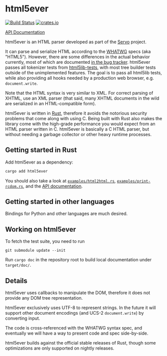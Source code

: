 # html5ever

[![Build Status](https://github.com/servo/html5ever/actions/workflows/main.yml/badge.svg)](https://github.com/servo/html5ever/actions)
[![crates.io](https://img.shields.io/crates/v/html5ever.svg)](https://crates.io/crates/html5ever)

[API Documentation][API documentation]

html5ever is an HTML parser developed as part of the [Servo][] project.

It can parse and serialize HTML according to the [WHATWG](https://whatwg.org/) specs (aka "HTML5"). However, there are some differences in the actual behavior currently, most of which are documented [in the bug tracker][]. html5ever passes all tokenizer tests from [html5lib-tests][], with most tree builder tests outside of the unimplemented features. The goal is to pass all html5lib tests, while also providing all hooks needed by a production web browser, e.g. `document.write`.

Note that the HTML syntax is very similar to XML. For correct parsing of XHTML, use an XML parser (that said, many XHTML documents in the wild are serialized in an HTML-compatible form).

html5ever is written in [Rust][], therefore it avoids the notorious security problems that come along with using C. Being built with Rust also makes the library come with the high-grade performance you would expect from an HTML parser written in C. html5ever is basically a C HTML parser, but without needing a garbage collector or other heavy runtime processes.


## Getting started in Rust

Add html5ever as a dependency:

```bash
cargo add html5ever
```

You should also take a look at [`examples/html2html.rs`], [`examples/print-rcdom.rs`], and the [API documentation][].


## Getting started in other languages

Bindings for Python and other languages are much desired.


## Working on html5ever

To fetch the test suite, you need to run

```
git submodule update --init
```

Run `cargo doc` in the repository root to build local documentation under `target/doc/`.


## Details

html5ever uses callbacks to manipulate the DOM, therefore it does not provide any DOM tree representation. 

html5ever exclusively uses UTF-8 to represent strings. In the future it will support other document encodings (and UCS-2 `document.write`) by converting input.

The code is cross-referenced with the WHATWG syntax spec, and eventually we will have a way to present code and spec side-by-side.

html5ever builds against the official stable releases of Rust, though some optimizations are only supported on nightly releases.

[API documentation]: https://docs.rs/html5ever
[Servo]: https://github.com/servo/servo
[Rust]: https://www.rust-lang.org/
[in the bug tracker]: https://github.com/servo/html5ever/issues?q=is%3Aopen+is%3Aissue+label%3Aweb-compat
[html5lib-tests]: https://github.com/html5lib/html5lib-tests
[`examples/html2html.rs`]: https://github.com/servo/html5ever/blob/main/rcdom/examples/html2html.rs
[`examples/print-rcdom.rs`]: https://github.com/servo/html5ever/blob/main/rcdom/examples/print-rcdom.rs
